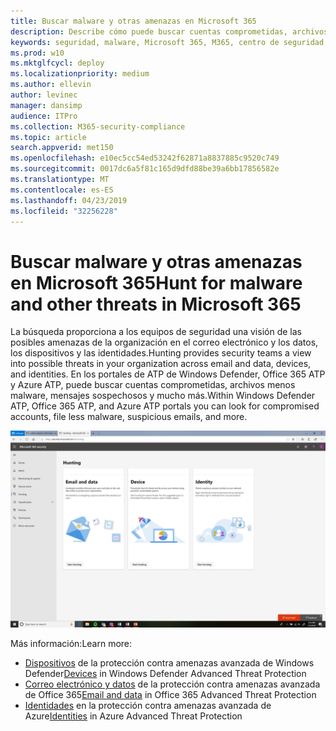```yaml
---
title: Buscar malware y otras amenazas en Microsoft 365
description: Describe cómo puede buscar cuentas comprometidas, archivos menos malware, mensajes sospechosos y mucho más.
keywords: seguridad, malware, Microsoft 365, M365, centro de seguridad, búsqueda, caza, ATP de Windows Defender, Office 365 ATP, ATP de Azure
ms.prod: w10
ms.mktglfcycl: deploy
ms.localizationpriority: medium
ms.author: ellevin
author: levinec
manager: dansimp
audience: ITPro
ms.collection: M365-security-compliance
ms.topic: article
search.appverid: met150
ms.openlocfilehash: e10ec5cc54ed53242f62871a8837885c9520c749
ms.sourcegitcommit: 0017dc6a5f81c165d9dfd88be39a6bb17856582e
ms.translationtype: MT
ms.contentlocale: es-ES
ms.lasthandoff: 04/23/2019
ms.locfileid: "32256228"
---
```

# <a name="hunt-for-malware-and-other-threats-in-microsoft-365"></a><span data-ttu-id="0647d-104">Buscar malware y otras amenazas en Microsoft 365</span><span class="sxs-lookup"><span data-stu-id="0647d-104">Hunt for malware and other threats in Microsoft 365</span></span>

<span data-ttu-id="0647d-105">La búsqueda proporciona a los equipos de seguridad una visión de las posibles amenazas de la organización en el correo electrónico y los datos, los dispositivos y las identidades.</span><span class="sxs-lookup"><span data-stu-id="0647d-105">Hunting provides security teams a view into possible threats in your organization across email and data, devices, and identities.</span></span> <span data-ttu-id="0647d-106">En los portales de ATP de Windows Defender, Office 365 ATP y Azure ATP, puede buscar cuentas comprometidas, archivos menos malware, mensajes sospechosos y mucho más.</span><span class="sxs-lookup"><span data-stu-id="0647d-106">Within Windows Defender ATP, Office 365 ATP, and Azure ATP portals you can look for compromised accounts, file less malware, suspicious emails, and more.</span></span>

![Página de búsqueda](./media/security-docs/hunt.png)

<span data-ttu-id="0647d-108">Más información:</span><span class="sxs-lookup"><span data-stu-id="0647d-108">Learn more:</span></span>

* <span data-ttu-id="0647d-109">[Dispositivos](https://docs.microsoft.com/en-us/windows/security/threat-protection/windows-defender-atp/advanced-hunting-windows-defender-advanced-threat-protection) de la protección contra amenazas avanzada de Windows Defender</span><span class="sxs-lookup"><span data-stu-id="0647d-109">[Devices](https://docs.microsoft.com/en-us/windows/security/threat-protection/windows-defender-atp/advanced-hunting-windows-defender-advanced-threat-protection) in Windows Defender Advanced Threat Protection</span></span>
* <span data-ttu-id="0647d-110">[Correo electrónico y datos](https://docs.microsoft.com/en-us/office365/securitycompliance/office-365-atp) de la protección contra amenazas avanzada de Office 365</span><span class="sxs-lookup"><span data-stu-id="0647d-110">[Email and data](https://docs.microsoft.com/en-us/office365/securitycompliance/office-365-atp) in Office 365 Advanced Threat Protection</span></span>
* <span data-ttu-id="0647d-111">[Identidades](https://docs.microsoft.com/en-us/azure-advanced-threat-protection/investigate-a-user) en la protección contra amenazas avanzada de Azure</span><span class="sxs-lookup"><span data-stu-id="0647d-111">[Identities](https://docs.microsoft.com/en-us/azure-advanced-threat-protection/investigate-a-user) in Azure Advanced Threat Protection</span></span>
